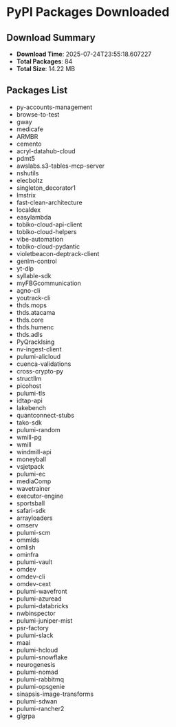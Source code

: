 # PyPI Packages Downloaded

## Download Summary
- **Download Time**: 2025-07-24T23:55:18.607227
- **Total Packages**: 84
- **Total Size**: 14.22 MB

## Packages List
- py-accounts-management
- browse-to-test
- gway
- medicafe
- ARMBR
- cemento
- acryl-datahub-cloud
- pdmt5
- awslabs.s3-tables-mcp-server
- nshutils
- elecboltz
- singleton_decorator1
- lmstrix
- fast-clean-architecture
- localdex
- easylambda
- tobiko-cloud-api-client
- tobiko-cloud-helpers
- vibe-automation
- tobiko-cloud-pydantic
- violetbeacon-deptrack-client
- genlm-control
- yt-dlp
- syllable-sdk
- myFBGcommunication
- agno-cli
- youtrack-cli
- thds.mops
- thds.atacama
- thds.core
- thds.humenc
- thds.adls
- PyQrackIsing
- nv-ingest-client
- pulumi-alicloud
- cuenca-validations
- cross-crypto-py
- structllm
- picohost
- pulumi-tls
- idtap-api
- lakebench
- quantconnect-stubs
- tako-sdk
- pulumi-random
- wmill-pg
- wmill
- windmill-api
- moneyball
- vsjetpack
- pulumi-ec
- mediaComp
- wavetrainer
- executor-engine
- sportsball
- safari-sdk
- arrayloaders
- omserv
- pulumi-scm
- ommlds
- omlish
- ominfra
- pulumi-vault
- omdev
- omdev-cli
- omdev-cext
- pulumi-wavefront
- pulumi-azuread
- pulumi-databricks
- nwbinspector
- pulumi-juniper-mist
- psr-factory
- pulumi-slack
- maai
- pulumi-hcloud
- pulumi-snowflake
- neurogenesis
- pulumi-nomad
- pulumi-rabbitmq
- pulumi-opsgenie
- sinapsis-image-transforms
- pulumi-sdwan
- pulumi-rancher2
- glgrpa
